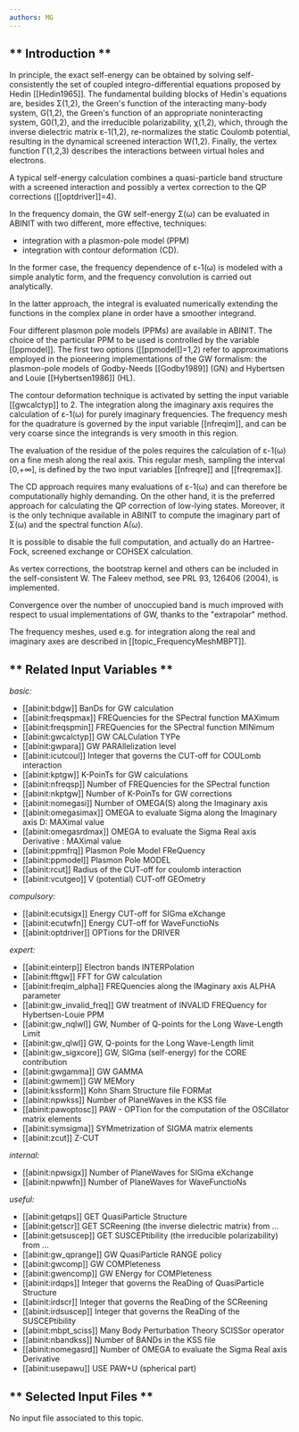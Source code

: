 ```yaml
---
authors: MG
---
```


## ** Introduction **

In principle, the exact self-energy can be obtained by solving self-
consistently the set of coupled integro-differential equations proposed by
Hedin [[Hedin1965]]. The fundamental building blocks of Hedin's equations are,
besides Σ(1,2), the Green's function of the interacting many-body system,
G(1,2), the Green's function of an appropriate noninteracting system, G0(1,2),
and the irreducible polarizability, χ(1,2), which, through the inverse
dielectric matrix ε-1(1,2), re-normalizes the static Coulomb potential,
resulting in the dynamical screened interaction W(1,2). Finally, the vertex
function Γ(1,2,3) describes the interactions between virtual holes and
electrons.

A typical self-energy calculation combines a quasi-particle band structure
with a screened interaction and possibly a vertex correction to the QP
corrections ([[optdriver]]=4).

In the frequency domain, the GW self-energy Σ(ω) can be evaluated in ABINIT
with two different, more effective, techniques:

* integration with a plasmon-pole model (PPM)
* integration with contour deformation (CD).

In the former case, the frequency dependence of ε-1(ω) is modeled with a
simple analytic form, and the frequency convolution is carried out
analytically.

In the latter approach, the integral is evaluated numerically extending the
functions in the complex plane in order have a smoother integrand.

Four different plasmon pole models (PPMs) are available in ABINIT. The choice
of the particular PPM to be used is controlled by the variable [[ppmodel]].
The first two options ([[ppmodel]]=1,2) refer to approximations employed in
the pioneering implementations of the GW formalism: the plasmon-pole models of
Godby-Needs [[Godby1989]] (GN) and Hybertsen and Louie [[Hybertsen1986]] (HL).

The contour deformation technique is activated by setting the input variable
[[gwcalctyp]] to 2. The integration along the imaginary axis requires the
calculation of ε-1(ω) for purely imaginary frequencies. The frequency mesh for
the quadrature is governed by the input variable [[nfreqim]], and can be very
coarse since the integrands is very smooth in this region.

The evaluation of the residue of the poles requires the calculation of ε-1(ω)
on a fine mesh along the real axis. This regular mesh, sampling the interval
[0,+∞], is defined by the two input variables [[nfreqre]] and [[freqremax]].

The CD approach requires many evaluations of ε-1(ω) and can therefore be
computationally highly demanding. On the other hand, it is the preferred
approach for calculating the QP correction of low-lying states. Moreover, it
is the only technique available in ABINIT to compute the imaginary part of
Σ(ω) and the spectral function A(ω).

It is possible to disable the full computation, and actually do an Hartree-
Fock, screened exchange or COHSEX calculation.

As vertex corrections, the bootstrap kernel and others can be included in the
self-consistent W. The Faleev method, see PRL 93, 126406 (2004), is
implemented.

Convergence over the number of unoccupied band is much improved with respect
to usual implementations of GW, thanks to the "extrapolar" method.

The frequency meshes, used e.g. for integration along the real and imaginary
axes are described in [[topic_FrequencyMeshMBPT]].



## ** Related Input Variables **

*basic:*

- [[abinit:bdgw]]  BanDs for GW calculation
- [[abinit:freqspmax]]  FREQuencies for the SPectral function MAXimum
- [[abinit:freqspmin]]  FREQuencies for the SPectral function MINimum
- [[abinit:gwcalctyp]]  GW CALCulation TYPe
- [[abinit:gwpara]]  GW PARAllelization level
- [[abinit:icutcoul]]  Integer that governs the CUT-off for COULomb interaction
- [[abinit:kptgw]]  K-PoinTs for GW calculations
- [[abinit:nfreqsp]]  Number of FREQuencies for the SPectral function
- [[abinit:nkptgw]]  Number of K-PoinTs for GW corrections
- [[abinit:nomegasi]]  Number of OMEGA(S) along the Imaginary axis
- [[abinit:omegasimax]]  OMEGA to evaluate Sigma along the Imaginary axis D: MAXimal value
- [[abinit:omegasrdmax]]  OMEGA to evaluate the Sigma Real axis Derivative : MAXimal value
- [[abinit:ppmfrq]]  Plasmon Pole Model FReQuency
- [[abinit:ppmodel]]  Plasmon Pole MODEL
- [[abinit:rcut]]  Radius of the CUT-off for coulomb interaction
- [[abinit:vcutgeo]]  V (potential) CUT-off GEOmetry
 
*compulsory:*

- [[abinit:ecutsigx]]  Energy CUT-off for SIGma eXchange
- [[abinit:ecutwfn]]  Energy CUT-off for WaveFunctioNs
- [[abinit:optdriver]]  OPTions for the DRIVER
 
*expert:*

- [[abinit:einterp]]  Electron bands INTERPolation
- [[abinit:fftgw]]  FFT for GW calculation
- [[abinit:freqim_alpha]]  FREQuencies along the IMaginary axis ALPHA parameter
- [[abinit:gw_invalid_freq]]  GW treatment of INVALID FREQuency for Hybertsen-Louie PPM
- [[abinit:gw_nqlwl]]  GW, Number of Q-points for the Long Wave-Length Limit
- [[abinit:gw_qlwl]]  GW, Q-points for the Long Wave-Length limit
- [[abinit:gw_sigxcore]]  GW, SIGma (self-energy) for the CORE contribution
- [[abinit:gwgamma]]  GW GAMMA
- [[abinit:gwmem]]  GW MEMory
- [[abinit:kssform]]  Kohn Sham Structure file FORMat
- [[abinit:npwkss]]  Number of PlaneWaves in the KSS file
- [[abinit:pawoptosc]]  PAW - OPTion for the computation of the OSCillator matrix elements
- [[abinit:symsigma]]  SYMmetrization of SIGMA matrix elements
- [[abinit:zcut]]  Z-CUT
 
*internal:*

- [[abinit:npwsigx]]  Number of PlaneWaves for SIGma eXchange
- [[abinit:npwwfn]]  Number of PlaneWaves for WaveFunctioNs
 
*useful:*

- [[abinit:getqps]]  GET QuasiParticle Structure
- [[abinit:getscr]]  GET SCReening (the inverse dielectric matrix) from ...
- [[abinit:getsuscep]]  GET SUSCEPtibility (the irreducible polarizability) from ...
- [[abinit:gw_qprange]]  GW QuasiParticle RANGE policy
- [[abinit:gwcomp]]  GW COMPleteness
- [[abinit:gwencomp]]  GW ENergy for COMPleteness
- [[abinit:irdqps]]  Integer that governs the ReaDing of QuasiParticle Structure
- [[abinit:irdscr]]  Integer that governs the ReaDing of the SCReening
- [[abinit:irdsuscep]]  Integer that governs the ReaDing of the SUSCEPtibility
- [[abinit:mbpt_sciss]]  Many Body Perturbation Theory SCISSor operator
- [[abinit:nbandkss]]  Number of BANDs in the KSS file
- [[abinit:nomegasrd]]  Number of OMEGA to evaluate the Sigma Real axis Derivative
- [[abinit:usepawu]]  USE PAW+U (spherical part)
 

## ** Selected Input Files **

No input file associated to this topic.

